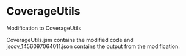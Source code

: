 # CoverageUtils
Modification to CoverageUtils

CoverageUtils.jsm contains the modified code and jscov_1456097064011.json contains the output from the modification.
